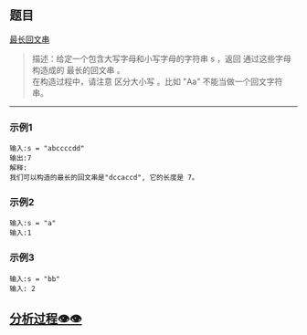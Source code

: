 ## 题目

[最长回文串](https://leetcode.cn/problems/longest-palindrome/)

> 描述：给定一个包含大写字母和小写字母的字符串 s ，返回 通过这些字母构造成的 最长的回文串 。<br>
在构造过程中，请注意 区分大小写 。比如 "Aa" 不能当做一个回文字符串。

- - -

### 示例1

```
输入:s = "abccccdd"
输出:7
解释:
我们可以构造的最长的回文串是"dccaccd", 它的长度是 7。
```
### 示例2

```
输入:s = "a"
输入:1
```

### 示例3

```
输入:s = "bb"
输入: 2
```

## [分析过程👁👁](./analyze.md)
